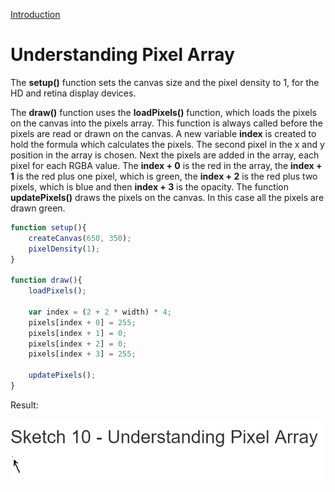 [Introduction](../)

# Understanding Pixel Array

The **setup()** function sets the canvas size and the pixel density to 1, for the HD and retina display devices.

The **draw()** function uses the **loadPixels()** function, which loads the pixels on the canvas into the pixels array. This function is always called before the pixels are read or drawn on the canvas.  A new variable **index** is created to hold the formula which calculates the pixels. The second pixel in the x and y position in the array is chosen. Next the pixels are added in the array, each pixel for each RGBA value. The **index + 0** is the red in the array, the **index + 1** is the red plus one pixel, which is green, the **index + 2** is the red plus two pixels, which is blue and then **index + 3** is the opacity. The function **updatePixels()** draws the pixels on the canvas. In this case all the pixels are drawn green.

```js
function setup(){
    createCanvas(650, 350);
    pixelDensity(1);
}

function draw(){
    loadPixels();

    var index = (2 + 2 * width) * 4;
    pixels[index + 0] = 255;
    pixels[index + 1] = 0;
    pixels[index + 2] = 0;
    pixels[index + 3] = 255;

    updatePixels();
}
```

Result:

![Pixel Array](img/Sketch10.PNG?raw=true "Pixel Array")

